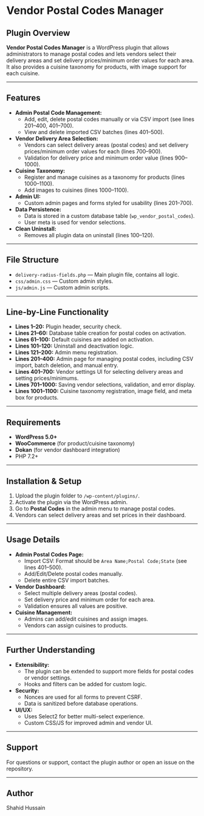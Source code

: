 # Vendor Postal Codes Manager

## Plugin Overview

**Vendor Postal Codes Manager** is a WordPress plugin that allows administrators to manage postal codes and lets vendors select their delivery areas and set delivery prices/minimum order values for each area. It also provides a cuisine taxonomy for products, with image support for each cuisine.

---

## Features

- **Admin Postal Code Management:**
  - Add, edit, delete postal codes manually or via CSV import (see lines 201–400, 401–700).
  - View and delete imported CSV batches (lines 401–500).
- **Vendor Delivery Area Selection:**
  - Vendors can select delivery areas (postal codes) and set delivery prices/minimum order values for each (lines 700–900).
  - Validation for delivery price and minimum order value (lines 900–1000).
- **Cuisine Taxonomy:**
  - Register and manage cuisines as a taxonomy for products (lines 1000–1100).
  - Add images to cuisines (lines 1000–1100).
- **Admin UI:**
  - Custom admin pages and forms styled for usability (lines 201–700).
- **Data Persistence:**
  - Data is stored in a custom database table (`wp_vendor_postal_codes`).
  - User meta is used for vendor selections.
- **Clean Uninstall:**
  - Removes all plugin data on uninstall (lines 100–120).

---

## File Structure

- `delivery-radius-fields.php` — Main plugin file, contains all logic.
- `css/admin.css` — Custom admin styles.
- `js/admin.js` — Custom admin scripts.

---

## Line-by-Line Functionality

- **Lines 1–20:** Plugin header, security check.
- **Lines 21–60:** Database table creation for postal codes on activation.
- **Lines 61–100:** Default cuisines are added on activation.
- **Lines 101–120:** Uninstall and deactivation logic.
- **Lines 121–200:** Admin menu registration.
- **Lines 201–400:** Admin page for managing postal codes, including CSV import, batch deletion, and manual entry.
- **Lines 401–700:** Vendor settings UI for selecting delivery areas and setting prices/minimums.
- **Lines 701–1000:** Saving vendor selections, validation, and error display.
- **Lines 1001–1100:** Cuisine taxonomy registration, image field, and meta box for products.

---

## Requirements

- **WordPress 5.0+**
- **WooCommerce** (for product/cuisine taxonomy)
- **Dokan** (for vendor dashboard integration)
- PHP 7.2+

---

## Installation & Setup

1. Upload the plugin folder to `/wp-content/plugins/`.
2. Activate the plugin via the WordPress admin.
3. Go to **Postal Codes** in the admin menu to manage postal codes.
4. Vendors can select delivery areas and set prices in their dashboard.

---

## Usage Details

- **Admin Postal Codes Page:**
  - Import CSV: Format should be `Area Name;Postal Code;State` (see lines 401–500).
  - Add/Edit/Delete postal codes manually.
  - Delete entire CSV import batches.
- **Vendor Dashboard:**
  - Select multiple delivery areas (postal codes).
  - Set delivery price and minimum order for each area.
  - Validation ensures all values are positive.
- **Cuisine Management:**
  - Admins can add/edit cuisines and assign images.
  - Vendors can assign cuisines to products.

---

## Further Understanding

- **Extensibility:**
  - The plugin can be extended to support more fields for postal codes or vendor settings.
  - Hooks and filters can be added for custom logic.
- **Security:**
  - Nonces are used for all forms to prevent CSRF.
  - Data is sanitized before database operations.
- **UI/UX:**
  - Uses Select2 for better multi-select experience.
  - Custom CSS/JS for improved admin and vendor UI.

---

## Support

For questions or support, contact the plugin author or open an issue on the repository.

---

## Author

Shahid Hussain
